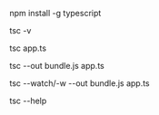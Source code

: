 npm install -g typescript

tsc -v

tsc app.ts 

tsc  --out bundle.js  app.ts

tsc  --watch/-w --out bundle.js app.ts

tsc --help



